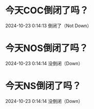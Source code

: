 # 今天COC倒闭了吗？

2024-10-23 0:14:13 倒闭了（Not Down）

# 今天NOS倒闭了吗？

2024-10-23 0:14:14 没倒闭（Down）

# 今天NS倒闭了吗？

2024-10-23 0:14:14 没倒闭（Down）

